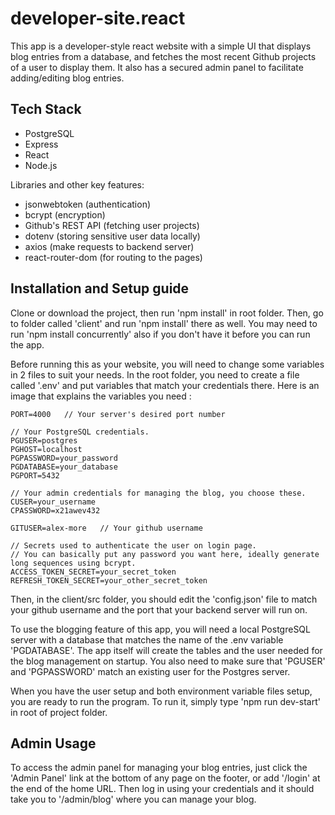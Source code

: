 # developer-site.react

This app is a developer-style react website with a simple UI that displays blog entries from a database, and fetches the most recent Github projects of a user to display them. It also has a secured admin panel to facilitate adding/editing blog entries.

## Tech Stack

- PostgreSQL
- Express
- React
- Node.js

Libraries and other key features:
- jsonwebtoken (authentication)
- bcrypt (encryption)
- Github's REST API (fetching user projects)
- dotenv (storing sensitive user data locally)
- axios (make requests to backend server)
- react-router-dom (for routing to the pages)

## Installation and Setup guide

Clone or download the project, then run 'npm install' in root folder.
Then, go to folder called 'client' and run 'npm install' there as well.
You may need to run 'npm install concurrently' also if you don't have it before you can run the app.

Before running this as your website, you will need to change some variables in 2 files to suit your needs. In the root folder, you need to create a file called '.env' and put variables that match your credentials there. Here is an image that explains the variables you need :

```
PORT=4000   // Your server's desired port number

// Your PostgreSQL credentials.
PGUSER=postgres
PGHOST=localhost
PGPASSWORD=your_password
PGDATABASE=your_database
PGPORT=5432

// Your admin credentials for managing the blog, you choose these.
CUSER=your_username
CPASSWORD=x21awev432

GITUSER=alex-more   // Your github username 

// Secrets used to authenticate the user on login page.
// You can basically put any password you want here, ideally generate long sequences using bcrypt.
ACCESS_TOKEN_SECRET=your_secret_token
REFRESH_TOKEN_SECRET=your_other_secret_token
```

Then, in the client/src folder, you should edit the 'config.json' file to match your github username and the port that your backend server will run on.

To use the blogging feature of this app, you will need a local PostgreSQL server with a database that matches the name of the .env variable 'PGDATABASE'. The app itself will create the tables and the user needed for the blog management on startup. You also need to make sure that 'PGUSER' and 'PGPASSWORD' match an existing user for the Postgres server.

When you have the user setup and both environment variable files setup, you are ready to run the program. To run it, simply type 'npm run dev-start' in root of project folder.

## Admin Usage

To access the admin panel for managing your blog entries, just click the 'Admin Panel' link at the bottom of any page on the footer, or add '/login' at the end of the home URL. Then log in using your credentials and it should take you to '/admin/blog' where you can manage your blog.